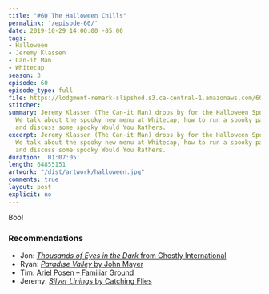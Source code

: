 ```yaml
---
title: "#60 The Halloween Chills"
permalink: '/episode-60/'
date: 2019-10-29 14:00:00 -05:00
tags:
- Halloween
- Jeremy Klassen
- Can-it Man
- Whitecap
season: 3
episode: 60
episode_type: full
file: https://lodgment-remark-slipshod.s3.ca-central-1.amazonaws.com/60.mp3
stitcher: 
summary: Jeremy Klassen (The Can-it Man) drops by for the Halloween Spooktacular.
  We talk about the spooky new menu at Whitecap, how to run a spooky painting business,
  and discuss some spooky Would You Rathers.
excerpt: Jeremy Klassen (The Can-it Man) drops by for the Halloween Spooktacular.
  We talk about the spooky new menu at Whitecap, how to run a spooky painting business,
  and discuss some spooky Would You Rathers.
duration: '01:07:05'
length: 64855151
artwork: "/dist/artwork/halloween.jpg"
comments: true
layout: post
explicit: no
---
```


Boo!

### Recommendations
- Jon: [*Thousands of Eyes in the Dark* from Ghostly International](https://ghostly.bandcamp.com/album/thousands-of-eyes-in-the-dark)
- Ryan: [*Paradise Valley* by John Mayer](https://open.spotify.com/album/712VoD72K500yLhhgqCyVe?si=KlxKwVtWT0KMzdirB1_PcQ)
- Tim: [Ariel Posen – Familiar Ground](https://www.youtube.com/watch?v=53841FJDBR0)
- Jeremy: [*Silver Linings* by Catching Flies](https://open.spotify.com/album/0JPGUlvwYA8enb1XhaUIbh?si=9V1h49ZJSpqdbxAnJluzwA)
